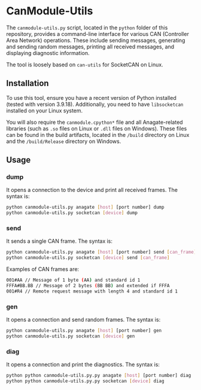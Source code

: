# CanModule-Utils

The `canmodule-utils.py` script, located in the `python` folder of this repository, provides a command-line interface for various CAN (Controller Area Network) operations. These include sending messages, generating and sending random messages, printing all received messages, and displaying diagnostic information.

The tool is loosely based on `can-utils` for SocketCAN on Linux.

## Installation

To use this tool, ensure you have a recent version of Python installed (tested with version 3.9.18). Additionally, you need to have `libsocketcan` installed on your Linux system.

You will also require the `canmodule.cpython*` file and all Anagate-related libraries (such as `.so` files on Linux or `.dll` files on Windows). These files can be found in the build artifacts, located in the `/build` directory on Linux and the `/build/Release` directory on Windows.

## Usage

### dump

It opens a connection to the device and print all received frames. The syntax is:

```bash
python canmodule-utils.py anagate [host] [port number] dump
python canmodule-utils.py socketcan [device] dump
```

### send

It sends a single CAN frame. The syntax is:

```bash
python canmodule-utils.py anagate [host] [port number] send [can_frame]
python canmodule-utils.py socketcan [device] send [can_frame]
```

Examples of CAN frames are:

```bash
001#AA // Message of 1 byte (AA) and standard id 1
FFFA#BB.BB // Message of 2 bytes (BB BB) and extended if FFFA
001#R4 // Remote request message with length 4 and standard id 1
```

### gen

It opens a connection and send random frames. The syntax is:

```bash
python canmodule-utils.py anagate [host] [port number] gen
python canmodule-utils.py socketcan [device] gen
```

### diag

It opens a connection and print the diagnostics. The syntax is:

```bash
python python canmodule-utils.py.py anagate [host] [port number] diag
python python canmodule-utils.py.py socketcan [device] diag
```
